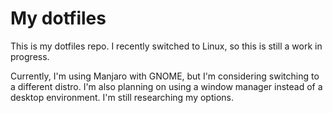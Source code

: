 # My dotfiles

This is my dotfiles repo. I recently switched to Linux, so this is still a work in progress.

Currently, I'm using Manjaro with GNOME, but I'm considering switching to a different distro. I'm also
planning on using a window manager instead of a desktop environment. I'm still researching my options.

